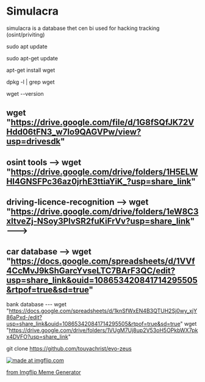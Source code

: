 # Simulacra


simulacra  is a database  thet cen bi used for hacking tracking  (osint/priviting)

sudo apt update

sudo apt-get update

apt-get install wget

dpkg -l | grep wget


wget --version


wget "https://drive.google.com/file/d/1G8fSQfJK72VHdd06tFN3_w7Io9QAGVPw/view?usp=drivesdk"
----------------------------------------------------------------------------------------------------------------------
osint tools  --> wget "https://drive.google.com/drive/folders/1H5ELWHl4GNSFPc36az0jrhE3ttiaYiK_?usp=share_link"
----------------------------------------------------------------------------------------------------------------------
 driving-licence-recognition  --> wget "https://drive.google.com/drive/folders/1eW8C3xltveZj-NSoy3PlvSR2fuKiFrVv?usp=share_link" --->
 ---------------------------------------------------------------------------------------------------------------------
car database --> wget "https://docs.google.com/spreadsheets/d/1VVf4CcMvJ9kShGarcYvseLTC7BArF3QC/edit?usp=share_link&ouid=108653420841714295505&rtpof=true&sd=true"
----------------------------------------------------------------------------------------------------------------------
bank database --- wget "https://docs.google.com/spreadsheets/d/1knSfWxEN4B3QTUH2Sj0wy_xjY86aPxd-/edit?usp=share_link&ouid=108653420841714295505&rtpof=true&sd=true"
wget "https://drive.google.com/drive/folders/1VUgM7Uj8up2V53oH5OPkbWX7pkx4DVFO?usp=share_link"

git clone https://github.com/touyachrist/evo-zeus


<a href="https://imgflip.com/i/2fxkue"><img src="https://i.imgflip.com/2fxkue.jpg" title="made at imgflip.com"/></a><div><a href="https://imgflip.com/memegenerator">from Imgflip Meme Generator</a></div>
